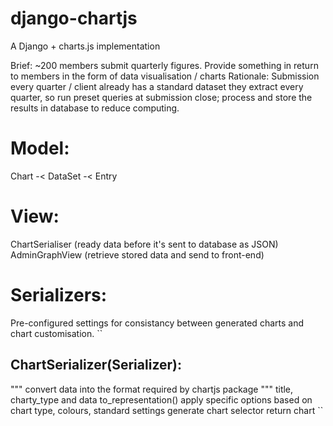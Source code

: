 # django-chartjs
A Django + charts.js implementation

Brief: ~200 members submit quarterly figures. Provide something in return to members in the form of data visualisation / charts
Rationale: Submission every quarter / client already has a standard dataset they extract every quarter, so run preset queries at submission close; process and store the results in database to reduce computing.

# Model:
Chart -< DataSet -< Entry

# View:
ChartSerialiser (ready data before it's sent to database as JSON)
AdminGraphView (retrieve stored data and send to front-end)

# Serializers:
Pre-configured settings for consistancy between generated charts and chart customisation.
``
  ## ChartSerializer(Serializer):
  """ convert data into the format required by chartjs package """
    title, charty_type and data
    to_representation()
    apply specific options based on chart type, colours, standard settings
    generate chart selector
    return chart
``
